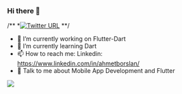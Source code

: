 ### Hi there 👋
/** 
*[![Twitter URL](https://img.shields.io/twitter/url/https/twitter.com/bukotsunikki.svg?style=social&label=Follow%20%40bukotsunikki)](https://twitter.com/bukotsunikki)
     **/

- 🔭 I’m currently working on Flutter-Dart
- 🌱 I’m currently learning Dart
- 📫 How to reach me: Linkedin: https://www.linkedin.com/in/ahmetborslan/
- 💬 Talk to me about Mobile App Development and Flutter

<img src="https://github-readme-stats.vercel.app/api?username=auto-coder&&show_icons=true&title_color=ffffff&icon_color=bb2acf&text_color=daf7dc&bg_color=151515">
